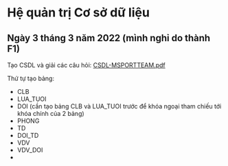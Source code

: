 # Hệ quản trị Cơ sở dữ liệu
## Ngày 3 tháng 3 năm 2022 (mình nghỉ do thành F1)
Tạo CSDL và giải các câu hỏi: [CSDL-MSPORTTEAM.pdf](https://github.com/TaQuangKhoi/He-quan-tri-Co-so-du-lieu/blob/main/CSDL-MSPORTTEAM.pdf)

Thứ tự tạo bảng: 
- CLB
- LUA_TUOI
- DOI (cần tạo bảng CLB và LUA_TUOI trước để khóa ngoại tham chiếu tới khóa chính của 2 bảng)
- PHONG
- TD
- DOI_TD
- VDV
- VDV_DOI
- 
